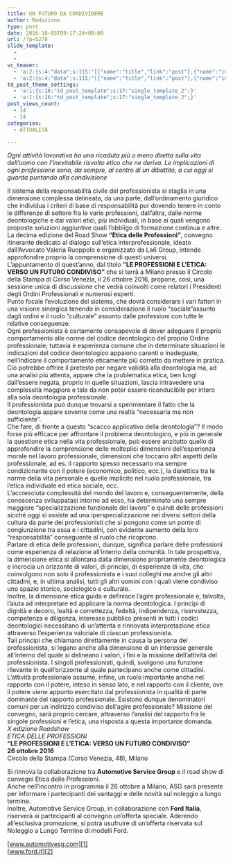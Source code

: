 ```yaml
---
title: UN FUTURO DA CONDIVIDERE
author: Redazione
type: post
date: 2016-10-05T09:17:24+00:00
url: /?p=5278
slide_template:
  - 
  - 
vc_teaser:
  - 'a:2:{s:4:"data";s:115:"[{"name":"title","link":"post"},{"name":"image","image":"featured","link":"none"},{"name":"text","mode":"excerpt"}]";s:7:"bgcolor";s:0:"";}'
  - 'a:2:{s:4:"data";s:115:"[{"name":"title","link":"post"},{"name":"image","image":"featured","link":"none"},{"name":"text","mode":"excerpt"}]";s:7:"bgcolor";s:0:"";}'
td_post_theme_settings:
  - 'a:1:{s:16:"td_post_template";s:17:"single_template_2";}'
  - 'a:1:{s:16:"td_post_template";s:17:"single_template_2";}'
post_views_count:
  - 14
  - 14
categories:
  - ATTUALITÀ

---
```

_Ogni attività lavorativa ha una ricaduta più o meno diretta sulla vita dell&#8217;uomo con l&#8217;inevitabile risvolto etico che ne deriva. Le implicazioni di ogni professione sono, da sempre, al centro di un dibattito, a cui oggi si guarda puntando alla condivisione_

Il sistema della responsabilità civile del professionista si staglia in una dimensione complessa delineata, da una parte, dall&#8217;ordinamento giuridico che individua i criteri di base di responsabilità pur dovendo tenere in conto le differenze di settore fra le varie professioni, dall&#8217;altra, dalle norme deontologiche e dai valori etici, più individuali, in base ai quali vengono proposte soluzioni aggiuntive quali l&#8217;obbligo di formazione continua e altre.  
La decima edizione del Road Show **“Etica delle Professioni”**, convegno itinerante dedicato al dialogo sull&#8217;etica interprofessionale, ideato dall&#8217;Avvocato Valeria Ruoppolo e organizzato da La6 Group, intende approfondire proprio la comprensione di questi universi.  
L&#8217;appuntamento di quest&#8217;anno, dal titolo **“LE PROFESSIONI E L’ETICA: VERSO UN FUTURO CONDIVISO”** che si terrà a Milano presso il Circolo della Stampa di Corso Venezia, il 26 ottobre 2016, propone, così, una sessione unica di discussione che vedrà coinvolti come relatori i Presidenti degli Ordini Professionali e numerosi esperti.  
Punto focale l&#8217;evoluzione del sistema, che dovrà considerare i vari fattori in una visione sinergica tenendo in considerazione il ruolo &#8220;sociale&#8221;assunto dagli ordini e il ruolo &#8220;culturale&#8221; assunto dalle professioni con tutte le relative conseguenze.  
Ogni professionista è certamente consapevole di dover adeguare il proprio comportamento alle norme del codice deontologico del proprio Ordine professionale; tuttavia è esperienza comune che in determinate situazioni le indicazioni del codice deontologico appaiono carenti o inadeguate, nell’indicare il comportamento eticamente più corretto da mettere in pratica.  
Ciò potrebbe offrire il pretesto per negare validità alla deontologia ma, ad una analisi più attenta, appare che la problematica etica, ben lungi dall’essere negata, proprio in quelle situazioni, lascia intravedere una complessità maggiore e tale da non poter essere riconducibile per intero alla sola deontologia professionale.  
Il professionista può dunque trovarsi a sperimentare il fatto che la deontologia appare sovente come una realtà “necessaria ma non sufficiente”.  
Che fare, di fronte a questo “scacco applicativo della deontologia”? Il modo forse più efficace per affrontare il problema deontologico, e più in generale la questione etica nella vita professionale, può essere anzitutto quello di approfondire la comprensione delle molteplici dimensioni dell’esperienza morale nel lavoro professionale, dimensioni che toccano altri aspetti della professionale, ad es. il rapporto spesso necessario ma sempre condizionante con il potere (economico, politico, ecc.), la dialettica tra le norme della vita personale e quelle implicite nel ruolo professionale, tra l’etica individuale ed etica sociale, ecc.  
L’accresciuta complessità del mondo del lavoro e, conseguentemente, della conoscenza sviluppatasi intorno ad esso, ha determinato una sempre maggiore “specializzazione funzionale del lavoro” e quindi delle professioni sicché oggi si assiste ad una iperspecializzazione nei diversi settori della cultura da parte dei professionisti che si pongono come un ponte di congiunzione tra essa e i cittadini, con evidente aumento della loro “responsabilità” conseguente al ruolo che ricoprono.  
Parlare di etica delle professioni, dunque, significa parlare delle professioni come esperienza di relazione all’interno della comunità. In tale prospettiva, la dimensione etica si allontana dalla dimensione propriamente deontologica e incrocia un orizzonte di valori, di principi, di esperienze di vita, che coinvolgono non solo il professionista e i suoi colleghi ma anche gli altri cittadini, e, in ultima analisi, tutti gli altri uomini con i quali viene condiviso uno spazio storico, sociologico e culturale.  
Inoltre, la dimensione etica guida e definisce l’agire professionale e, talvolta, l’aiuta ad interpretare ed applicare la norma deontologica. I principi di dignità e decoro, lealtà e correttezza, fedeltà, indipendenza, riservatezza, competenza e diligenza, interesse pubblico presenti in tutti i codici deontologici necessitano di un’attenta e rinnovata interpretazione etica attraverso l’esperienza valoriale di ciascun professionista.  
Tali principi che chiamano direttamente in causa la persona del professionista, si legano anche alla dimensione di un interesse generale all’interno del quale si delineano i valori, i fini e la missione dell’attività del professionista. I singoli professionisti, quindi, svolgono una funzione rilevante in quell’orizzonte al quale partecipano anche come cittadini.  
L’attività professionale assume, infine, un ruolo importante anche nel rapporto con il potere, inteso in senso lato, e nel rapporto con il cliente, ove il potere viene appunto esercitato dal professionista in qualità di parte dominante del rapporto professionale. Esistono dunque denominatori comuni per un indirizzo condiviso dell’agire professionale? Missione del convegno, sarà proprio cercare, attraverso l&#8217;analisi del rapporto fra le singole professioni e l’etica, una risposta a questa importante domanda.  
_X edizione Roadshow_  
_ETICA DELLE PROFESSIONI_  
**“LE PROFESSIONI E L’ETICA: VERSO UN FUTURO CONDIVISO”**  
**26 ottobre 2016**  
Circolo della Stampa (Corso Venezia, 48), Milano

<p style="text-align: left;">
  Si rinnova la collaborazione tra <strong>Automotive Service Group</strong> e il road show di convegni Etica delle Professioni.<br /> Anche nell&#8217;incontro in programma il 26 ottobre a Milano, ASG sarà presente per informare i partecipanti dei vantaggi e delle novità sul noleggio a lungo termine.<br /> Inoltre, Automotive Service Group, in collaborazione con <strong>Ford Italia</strong>, riserverà ai partecipanti al convegno un&#8217;offerta speciale. Aderendo all&#8217;esclusiva promozione, si potrà usufruire di un&#8217;offerta riservata sul Noleggio a Lungo Termine di modelli Ford.
</p>

[www.automotivesg.com][1]  
[www.ford.it][2]

 [1]: https://www.automotivesg.com
 [2]: https://www.ford.it